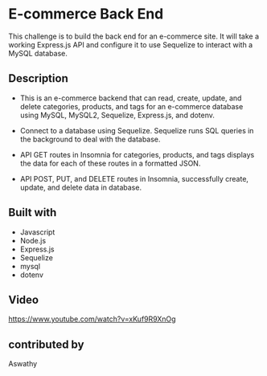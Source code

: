 # E-commerce Back End
This challenge is to build the back end for an e-commerce site. It will  take a working Express.js API and configure it to use Sequelize to interact with a MySQL database.

## Description 
* This is an e-commerce backend that can read, create, update, and delete categories, products, and tags for an e-commerce database using MySQL, MySQL2, Sequelize, Express.js, and dotenv.

* Connect to a database using Sequelize. Sequelize runs SQL queries in the background to deal with the database.

* API GET routes in Insomnia for categories, products, and tags displays
 the data for each of these routes in a formatted JSON.

 * API POST, PUT, and DELETE routes in Insomnia, successfully create, update, and delete data in database.

 ## Built with
* Javascript
* Node.js
* Express.js
* Sequelize
* mysql
* dotenv

## Video
https://www.youtube.com/watch?v=xKuf9R9XnOg
## contributed by
Aswathy
